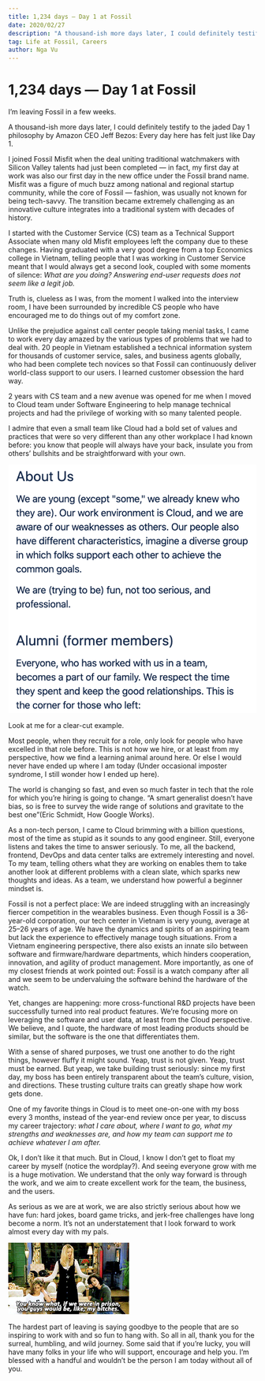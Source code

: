 ```yaml
---
title: 1,234 days — Day 1 at Fossil
date: 2020/02/27
description: "A thousand-ish more days later, I could definitely testify to the jaded Day 1 philosophy by Amazon CEO Jeff Bezos: Every day here has felt just like Day 1."
tag: Life at Fossil, Careers
author: Nga Vu
---
```


# 1,234 days — Day 1 at Fossil


I’m leaving Fossil in a few weeks.

A thousand-ish more days later, I could definitely testify to the jaded Day 1 philosophy by Amazon CEO Jeff Bezos: Every day here has felt just like Day 1.

I joined Fossil Misfit when the deal uniting traditional watchmakers with Silicon Valley talents had just been completed — in fact, my first day at work was also our first day in the new office under the Fossil brand name. Misfit was a figure of much buzz among national and regional startup community, while the core of Fossil — fashion, was usually not known for being tech-savvy. The transition became extremely challenging as an innovative culture integrates into a traditional system with decades of history.

I started with the Customer Service (CS) team as a Technical Support Associate when many old Misfit employees left the company due to these changes. Having graduated with a very good degree from a top Economics college in Vietnam, telling people that I was working in Customer Service meant that I would always get a second look, coupled with some moments of silence: _What are you doing? Answering end-user requests does not seem like a legit job._

Truth is, clueless as I was, from the moment I walked into the interview room, I have been surrounded by incredible CS people who have encouraged me to do things out of my comfort zone.

Unlike the prejudice against call center people taking menial tasks, I came to work every day amazed by the various types of problems that we had to deal with. 20 people in Vietnam established a technical information system for thousands of customer service, sales, and business agents globally, who had been complete tech novices so that Fossil can continuously deliver world-class support to our users. I learned customer obsession the hard way.

2 years with CS team and a new avenue was opened for me when I moved to Cloud team under Software Engineering to help manage technical projects and had the privilege of working with so many talented people.

I admire that even a small team like Cloud had a bold set of values and practices that were so very different than any other workplace I had known before: you know that people will always have your back, insulate you from others’ bullshits and be straightforward with your own.

![An excerpt from our wiki page](/images/life/1234/1234.png)

Look at me for a clear-cut example.

Most people, when they recruit for a role, only look for people who have excelled in that role before. This is not how we hire, or at least from my perspective, how we find a learning animal around here. Or else I would never have ended up where I am today (Under occasional imposter syndrome, I still wonder how I ended up here).

The world is changing so fast, and even so much faster in tech that the role for which you’re hiring is going to change. “A smart generalist doesn’t have bias, so is free to survey the wide range of solutions and gravitate to the best one”(Eric Schmidt, How Google Works).

As a non-tech person, I came to Cloud brimming with a billion questions, most of the time as stupid as it sounds to any good engineer. Still, everyone listens and takes the time to answer seriously. To me, all the backend, frontend, DevOps and data center talks are extremely interesting and novel. To my team, telling others what they are working on enables them to take another look at different problems with a clean slate, which sparks new thoughts and ideas. As a team, we understand how powerful a beginner mindset is.

Fossil is not a perfect place: We are indeed struggling with an increasingly fiercer competition in the wearables business. Even though Fossil is a 36-year-old corporation, our tech center in Vietnam is very young, average at 25–26 years of age. We have the dynamics and spirits of an aspiring team but lack the experience to effectively manage tough situations. From a Vietnam engineering perspective, there also exists an innate silo between software and firmware/hardware departments, which hinders cooperation, innovation, and agility of product management. More importantly, as one of my closest friends at work pointed out: Fossil is a watch company after all and we seem to be undervaluing the software behind the hardware of the watch.

Yet, changes are happening: more cross-functional R&D projects have been successfully turned into real product features. We’re focusing more on leveraging the software and user data, at least from the Cloud perspective. We believe, and I quote, the hardware of most leading products should be similar, but the software is the one that differentiates them.

With a sense of shared purposes, we trust one another to do the right things, however fluffy it might sound. Yeap, trust is not given. Yeap, trust must be earned. But yeap, we take building trust seriously: since my first day, my boss has been entirely transparent about the team’s culture, vision, and directions. These trusting culture traits can greatly shape how work gets done.

One of my favorite things in Cloud is to meet one-on-one with my boss every 3 months, instead of the year-end review once per year, to discuss my career trajectory: _what I care about, where I want to go, what my strengths and weaknesses are, and how my team can support me to achieve whatever I am after._

Ok, I don’t like it that much. But in Cloud, I know I don’t get to float my career by myself (notice the wordplay?). And seeing everyone grow with me is a huge motivation. We understand that the only way forward is through the work, and we aim to create excellent work for the team, the business, and the users.

As serious as we are at work, we are also strictly serious about how we have fun: hard jokes, board game tricks, and jerk-free challenges have long become a norm. It’s not an understatement that I look forward to work almost every day with my pals.

![](/images/life/1234/1235.gif)

The hardest part of leaving is saying goodbye to the people that are so inspiring to work with and so fun to hang with. So all in all, thank you for the surreal, humbling, and wild journey. Some said that if you’re lucky, you will have many folks in your life who will support, encourage and help you. I’m blessed with a handful and wouldn’t be the person I am today without all of you.
